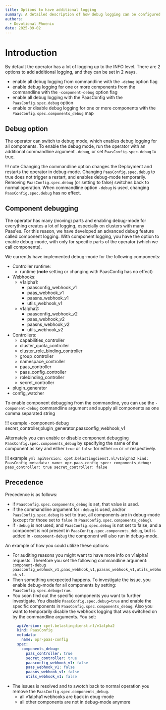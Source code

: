 ```yaml
---
title: Options to have additional logging
summary: A detailed description of how debug logging can be configured.
authors:
  - Devotional Phoenix
date: 2025-09-02
---
```


# Introduction

By default the operator has a lot of logging up to the INFO level.
There are 2 options to add additional logging, and they can be set in 2 ways.
- enable all debug logging from commandline with the `-debug` option flag
- enable debug logging for one or more components from the commandline with the `-component-debug` option flag
- enable all debug logging with the PaasConfig with the `PaasConfig.spec.debug` option
- enable or disable debug logging for one or more components with the `PaasConfig.spec.components_debug` map

## Debug option

The operator can switch to debug mode, which enables debug logging for all components.
To enable the debug mode, run the operator with an additional commandline argument `-debug`,
or set `PaasConfig.spec.debug` to true.

!!! note
    Changing the commandline option changes the Deployment and restarts the operator in debug-mode.
    Changing `PaasConfig.spec.debug` to true does not trigger a restart, and enables debug-mode temporarily.
    Removing `PaasConfig.spec.debug` (or setting to false) switches back to normal operation.
    When commandline option `-debug` is used, changing `PaasConfig.spec.debug` has no effect.

## Component debugging

The operator has many (moving) parts and enabling debug-mode for everything creates a lot of logging, especially on 
clusters with many Paas'es. For this reason, we have developed an advanced debug feature called component logging.
With component logging, you have the option to enable debug-mode, with only for specific parts of the operator (which 
we call components).

We currently have implemented debug-mode for the following components:
- Controller runtime:
  - runtime (**note** setting or changing with PaasConfig has no effect)
- Webhooks:
  - v1alpha1:
    - paasconfig_webhook_v1
    - paas_webhook_v1
    - paasns_webhook_v1
    - utils_webhook_v1
  - v1alpha2:
    - paasconfig_webhook_v2
    - paas_webhook_v2
    - paasns_webhook_v2
    - utils_webhook_v2
- Controllers:
  - capabilities_controller
  - cluster_quota_controller
  - cluster_role_binding_controller
  - group_controller
  - namespace_controller
  - paas_controller
  - paas_config_controller
  - rolebinding_controller
  - secret_controller
- plugin_generator
- config_watcher

To enable component debugging from the commandine, you can use the `-component-debug` commandline argument and supply
all components as one comma separated string 

!!! example
    -component-debug secret_controller,plugin_generator,paasconfig_webhook_v1

Alternately you can enable or disable component debugging `PaasConfig.spec.components_debug` by specifying the name of 
the component as key and either `true` or `false` for either `on` or `of` respectively.

!!! example
    ```yml
    apiVersion: cpet.belastingdienst.nl/v1alpha2
    kind: PaasConfig
    metadata:
      name: opr-paas-config
    spec:
      components_debug:
        paas_controller: true
        secret_controller: false
    ```

## Precedence
Precedence is as follows:
- if `PaasConfig.spec.components_debug` is set, that value is used.
- if the commandline argument for `-debug` is used, and/or `PaasConfig.spec.debug` is set to true, all components
  are in debug-mode (except for those set to `false` in `PaasConfig.spec.components_debug`).
- if `-debug` is not used, and `PaasConfig.spec.debug` is not set to false, and a component is not present in 
  `PaasConfig.spec.components_debug`, but is added in `-component-debug` the component will also run in debug-mode.

An example of how you could utilize these options:
- For auditing reasons you might want to have more info on v1alpha1 requests. Therefore you set the following 
  commandline argument: `-component-debug paasconfig_webhook_v1,paas_webhook_v1,paasns_webhook_v1,utils_webhook_v1`.
- Then something unexpected happens. To investigate the issue, you enable debug-mode for all components by setting:
  `PaasConfig.spec.debug=true`.
- You soon find out the specific components you want to further investigate. You disable `PaasConfig.spec.debug=true`
  and enable the specific components in `PaasConfig.spec.components_debug`. Also you want to temporarily disable the 
  webhook logging that was switched on by the commandline arguments. You set:
  ```yml
    apiVersion: cpet.belastingdienst.nl/v1alpha2
    kind: PaasConfig
    metadata:
      name: opr-paas-config
    spec:
      components_debug:
        paas_controller: true
        secret_controller: true
        paasconfig_webhook_v1: false
        paas_webhook_v1: false
        paasns_webhook_v1: false
        utils_webhook_v1: false
  ```
- The issues is resolved and to swotch back to normal operation you remove the `PaasConfig.spec.components_debug`.
  - all v1alpha1 webhooks are back in ebug-mode
  - all other components are not in debug-mode anymore